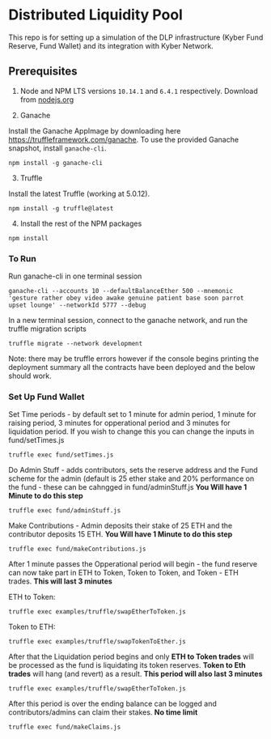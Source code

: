 # Distributed Liquidity Pool

This repo is for setting up a simulation of the DLP infrastructure (Kyber Fund Reserve, Fund Wallet) and its integration with Kyber Network.

## Prerequisites

1. Node and NPM LTS versions `10.14.1` and `6.4.1` respectively. Download from [nodejs.org](https://nodejs.org/en/download/)

2. Ganache

Install the Ganache AppImage by downloading here https://truffleframework.com/ganache.
To use the provided Ganache snapshot, install `ganache-cli`.

```
npm install -g ganache-cli
```

3. Truffle

Install the latest Truffle (working at 5.0.12).

```
npm install -g truffle@latest
```

4. Install the rest of the NPM packages

```
npm install
```

### To Run

Run ganache-cli in one terminal session
```
ganache-cli --accounts 10 --defaultBalanceEther 500 --mnemonic 'gesture rather obey video awake genuine patient base soon parrot upset lounge' --networkId 5777 --debug
```

In a new terminal session, connect to the ganache network, and run the truffle migration scripts
```
truffle migrate --network development
```
Note: there may be truffle errors however if the console begins printing the deployment summary all the contracts have been deployed and the below should work.

### Set Up Fund Wallet

Set Time periods - by default set to 1 minute for admin period, 1 minute for raising period, 3 minutes for opperational period and 3 minutes for liquidation period. If you wish to change this you can change the inputs in fund/setTimes.js
```
truffle exec fund/setTimes.js
```

Do Admin Stuff - adds contributors, sets the reserve address and the Fund scheme for the admin (default is 25 ether stake and 20% performance on the fund - these can be cahngged in fund/adminStuff.js 
**You Will have 1 Minute to do this step**
```
truffle exec fund/adminStuff.js
```

Make Contributions - Admin deposits their stake of 25 ETH and the contributor deposits 15 ETH. 
**You Will have 1 Minute to do this step**
```
truffle exec fund/makeContributions.js
```

After 1 minute passes the Opperational period will begin - the fund reserve can now take part in ETH to Token, Token to Token, and Token - ETH trades. 
**This will last 3 minutes**

ETH to Token:
```
truffle exec examples/truffle/swapEtherToToken.js
```

Token to ETH:
```
truffle exec examples/truffle/swapTokenToEther.js
```

After that the Liquidation period begins and only **ETH to Token trades** will be processed as the fund is liquidating its token reserves. **Token to Eth trades** will hang (and revert) as a result.
**This period will also last 3 minutes**
```
truffle exec examples/truffle/swapEtherToToken.js
```

After this period is over the ending balance can be logged and contributors/admins can claim their stakes.
**No time limit**
```
truffle exec fund/makeClaims.js
```

